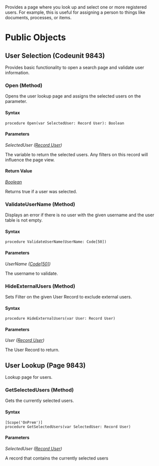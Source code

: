 Provides a page where you look up and select one or more registered users. For example, this is useful for assigning a person to things like documents, processes, or items.

# Public Objects
## User Selection (Codeunit 9843)

 Provides basic functionality to open a search page and validate user information.
 

### Open (Method) <a name="Open"></a> 

 Opens the user lookup page and assigns the selected users on the  parameter.
 

#### Syntax
```
procedure Open(var SelectedUser: Record User): Boolean
```
#### Parameters
*SelectedUser ([Record User]())* 

The variable to return the selected users. Any filters on this record will influence the page view.

#### Return Value
*[Boolean](https://go.microsoft.com/fwlink/?linkid=2209954)*

Returns true if a user was selected.
### ValidateUserName (Method) <a name="ValidateUserName"></a> 

 Displays an error if there is no user with the given username and the user table is not empty.
 

#### Syntax
```
procedure ValidateUserName(UserName: Code[50])
```
#### Parameters
*UserName ([Code[50]](https://go.microsoft.com/fwlink/?linkid=2210241))* 

The username to validate.

### HideExternalUsers (Method) <a name="HideExternalUsers"></a> 

 Sets Filter on the given User Record to exclude external users.
 

#### Syntax
```
procedure HideExternalUsers(var User: Record User)
```
#### Parameters
*User ([Record User]())* 

The User Record to return.


## User Lookup (Page 9843)

 Lookup page for users.
 

### GetSelectedUsers (Method) <a name="GetSelectedUsers"></a> 

 Gets the currently selected users.
 

#### Syntax
```
[Scope('OnPrem')]
procedure GetSelectedUsers(var SelectedUser: Record User)
```
#### Parameters
*SelectedUser ([Record User]())* 

A record that contains the currently selected users

